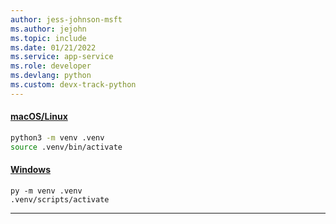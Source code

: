 ```yaml
---
author: jess-johnson-msft
ms.author: jejohn
ms.topic: include
ms.date: 01/21/2022
ms.service: app-service
ms.role: developer
ms.devlang: python
ms.custom: devx-track-python
---
```


#### [macOS/Linux](#tab/mac-linux)

```Bash
python3 -m venv .venv
source .venv/bin/activate
```

#### [Windows](#tab/windows)

```Cmd
py -m venv .venv
.venv/scripts/activate
```

---
